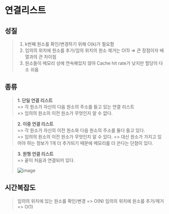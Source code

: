 # 연결리스트

## 성질
> 1. k번째 원소를 확인/변경하기 위해 O(k)가 필요함
> 2. 임의의 위치에 원소를 추가/임의 위치의 원소 제거는 O(1) => 큰 장점이자 배열과의 큰 차이점
> 3. 원소들이 메모리 상에 연속해있지 않아 Cache hit rate가 낮지만 할당이 다소 쉬움

## 종류
> **1. 단일 연결 리스트**   
> => 각 원소가 자신의 다음 원소의 주소를 들고 있는 연결 리스트    
> => 임의의 원소의 이전 원소가 무엇인지 알 수 없다.

> **2. 이중 연결 리스트**   
> => 각 원소가 자신의 이전 원소와 다음 원소의 주소를 둘다 들고 있다.   
> => 임의의 원소의 이전 원소가 무엇인지 알 수 있다. => 대신 원소가 가지고 있어야 하는 정보가 1개 더 추가되기 때문에 메모리를 더 쓴다는 단점이 있다.  

> **3. 원형 연결 리스트**   
> => 끝이 처음과 연결되어 있다.   
> 
> ![image](https://user-images.githubusercontent.com/75876034/158156497-6aabf1a3-e54a-411d-9781-fb6aba45ec0e.png)

## 시간복잡도
> 임의의 위치에 있는 원소를 확인/변경 => O(N)
> 임의의 위치에 원소를 추가/제거 => O(1)
